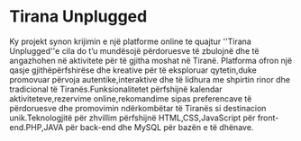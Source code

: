 # Tirana Unplugged 
Ky projekt synon krijimin e një platforme online te quajtur ''Tirana Unplugged''e cila do t’u mundësojë përdoruesve të zbulojnë dhe të angazhohen në aktivitete për të gjitha moshat në Tiranë.
Platforma ofron një qasje gjithëpërfshirëse dhe kreative për të
eksploruar qytetin,duke promovuar përvoja autentike,interaktive dhe të lidhura me
shpirtin rinor dhe tradicional të Tiranës.Funksionalitetet përfshijnë kalendar
aktiviteteve,rezervime online,rekomandime sipas preferencave të përdoruesve dhe
promovimin ndërkombëtar të Tiranës si destinacion unik.Teknologjitë për zhvillim
përfshijnë HTML,CSS,JavaScript për front-end.PHP,JAVA për back-end dhe MySQL për
bazën e të dhënave.
